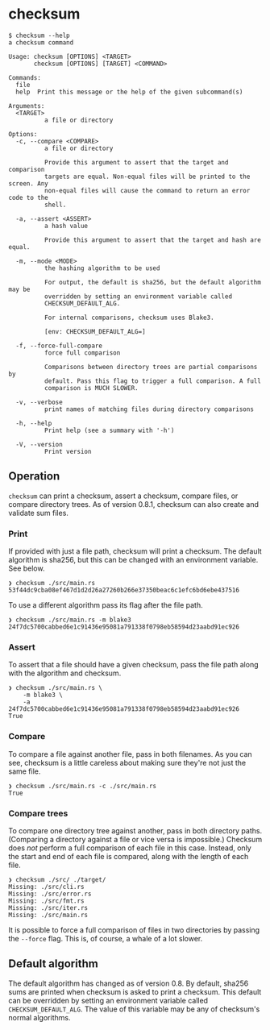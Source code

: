 # checksum

```shell
$ checksum --help
a checksum command

Usage: checksum [OPTIONS] <TARGET>
       checksum [OPTIONS] [TARGET] <COMMAND>

Commands:
  file
  help  Print this message or the help of the given subcommand(s)

Arguments:
  <TARGET>
          a file or directory

Options:
  -c, --compare <COMPARE>
          a file or directory

          Provide this argument to assert that the target and comparison
          targets are equal. Non-equal files will be printed to the screen. Any
          non-equal files will cause the command to return an error code to the
          shell.

  -a, --assert <ASSERT>
          a hash value

          Provide this argument to assert that the target and hash are equal.

  -m, --mode <MODE>
          the hashing algorithm to be used

          For output, the default is sha256, but the default algorithm may be
          overridden by setting an environment variable called
          CHECKSUM_DEFAULT_ALG.

          For internal comparisons, checksum uses Blake3.

          [env: CHECKSUM_DEFAULT_ALG=]

  -f, --force-full-compare
          force full comparison

          Comparisons between directory trees are partial comparisons by
          default. Pass this flag to trigger a full comparison. A full
          comparison is MUCH SLOWER.

  -v, --verbose
          print names of matching files during directory comparisons

  -h, --help
          Print help (see a summary with '-h')

  -V, --version
          Print version
```

## Operation

`checksum` can print a checksum, assert a checksum, compare files, or compare directory trees. As of version 0.8.1, checksum can also create and validate sum files.

### Print

If provided with just a file path, checksum will print a checksum. The default algorithm is sha256, but this can be changed with an environment variable. See below.

```shell
❯ checksum ./src/main.rs
53f44dc9cba08ef467d1d2d26a27260b266e37350beac6c1efc6bd6ebe437516
```

To use a different algorithm pass its flag after the file path.

```shell
❯ checksum ./src/main.rs -m blake3
24f7dc5700cabbed6e1c91436e95081a791338f0798eb58594d23aabd91ec926
```

### Assert

To assert that a file should have a given checksum, pass the file path along with the algorithm and checksum.

```shell
❯ checksum ./src/main.rs \
    -m blake3 \
    -a 24f7dc5700cabbed6e1c91436e95081a791338f0798eb58594d23aabd91ec926
True
```
### Compare

To compare a file against another file, pass in both filenames. As you can see, checksum is a little careless about making sure they're not just the same file.

```shell
❯ checksum ./src/main.rs -c ./src/main.rs
True
```

### Compare trees

To compare one directory tree against another, pass in both directory paths. (Comparing a directory against a file or vice versa is impossible.) Checksum does *not* perform a full comparison of each file in this case. Instead, only the start and end of each file is compared, along with the length of each file.

```shell
❯ checksum ./src/ ./target/
Missing: ./src/cli.rs
Missing: ./src/error.rs
Missing: ./src/fmt.rs
Missing: ./src/iter.rs
Missing: ./src/main.rs
```

It is possible to force a full comparison of files in two directories by passing the `--force` flag. This is, of course, a whale of a lot slower.

## Default algorithm

The default algorithm has changed as of version 0.8. By default, sha256 sums are printed when checksum is asked to print a checksum. This default can be overridden by setting an environment variable called `CHECKSUM_DEFAULT_ALG`. The value of this variable may be any of checksum's normal algorithms.

